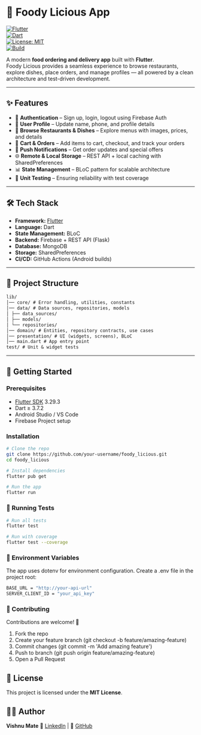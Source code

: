 # 🍔 Foody Licious App  

[![Flutter](https://img.shields.io/badge/Flutter-3.29.3-blue?logo=flutter)](https://flutter.dev)  
[![Dart](https://img.shields.io/badge/Dart-3.7.2-blue?logo=dart)](https://dart.dev)  
[![License: MIT](https://img.shields.io/badge/License-MIT-green.svg)](LICENSE)  
[![Build](https://github.com/VishnuMate27/foody_licious/actions/workflows/main.yml/badge.svg)](https://github.com/VishnuMate27/foody_licious/actions)  
<!--[![Coverage](https://img.shields.io/codecov/c/github/VishnuMate27/foody_licious)](https://codecov.io/gh/VishnuMate27/foody_licious)-->

A modern **food ordering and delivery app** built with **Flutter**.  
Foody Licious provides a seamless experience to browse restaurants, explore dishes, place orders, and manage profiles — all powered by a clean architecture and test-driven development.  

---

## ✨ Features  

- 🔐 **Authentication** – Sign up, login, logout using Firebase Auth  
- 👤 **User Profile** – Update name, phone, and profile details  
- 🍴 **Browse Restaurants & Dishes** – Explore menus with images, prices, and details  
- 🛒 **Cart & Orders** – Add items to cart, checkout, and track your orders  
- 🔔 **Push Notifications** – Get order updates and special offers  
- 🌐 **Remote & Local Storage** – REST API + local caching with SharedPreferences
- 📊 **State Management** – BLoC pattern for scalable architecture  
- 🧪 **Unit Testing** – Ensuring reliability with test coverage  

---

<!-- 
## 📱 Screenshots  

| Home Screen | Food Details | Cart | Profile |  
|-------------|--------------|------|---------|  
| ![Home](docs/screenshots/home.png) | ![Details](docs/screenshots/details.png) | ![Cart](docs/screenshots/cart.png) | ![Profile](docs/screenshots/profile.png) |  

*(Add your real screenshots inside `docs/screenshots/` folder)*  

---
-->

## 🛠️ Tech Stack  

- **Framework:** [Flutter](https://flutter.dev/)  
- **Language:** Dart  
- **State Management:** BLoC  
- **Backend:** Firebase + REST API (Flask)
- **Database:** MongoDB
- **Storage:** SharedPreferences
- **CI/CD:** GitHub Actions (Android builds)  

---

## 📂 Project Structure  
```md
lib/
│── core/ # Error handling, utilities, constants
│── data/ # Data sources, repositories, models
│ ├── data_sources/
│ ├── models/
│ └── repositories/
│── domain/ # Entities, repository contracts, use cases
│── presentation/ # UI (widgets, screens), BLoC
│── main.dart # App entry point
test/ # Unit & widget tests
```


---

## 🚀 Getting Started  

### Prerequisites  
- [Flutter SDK](https://docs.flutter.dev/get-started/install) 3.29.3  
- Dart ≥ 3.7.2  
- Android Studio / VS Code  
- Firebase Project setup  

### Installation  

```bash
# Clone the repo
git clone https://github.com/your-username/foody_licious.git
cd foody_licious

# Install dependencies
flutter pub get

# Run the app
flutter run
```

### 🧪 Running Tests
```bash
# Run all tests
flutter test

# Run with coverage
flutter test --coverage
```

### 🔑 Environment Variables
The app uses dotenv for environment configuration.
Create a .env file in the project root:
```bash
BASE_URL = "http://your-api-url"
SERVER_CLIENT_ID = "your_api_key"
```

### 🤝 Contributing

Contributions are welcome! 🎉

1. Fork the repo
2. Create your feature branch (git checkout -b feature/amazing-feature)
3. Commit changes (git commit -m 'Add amazing feature')
4. Push to branch (git push origin feature/amazing-feature)
5. Open a Pull Request

   
## 📜 License  

This project is licensed under the **MIT License**. 

## 👨‍💻 Author
**Vishnu Mate**
💼 [LinkedIn](https://www.linkedin.com/in/vishnumate/) | 🐙 [GitHub](https://github.com/VishnuMate27)
   

